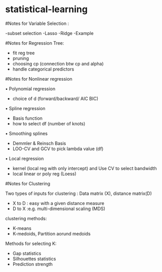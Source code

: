 # statistical-learning

#Notes for Variable Selection :

-subset selection
-Lasso
-Ridge
-Example


#Notes for Regression Tree:

- fit reg tree
- pruning
- choosing cp (connection btw cp and alpha)
- handle categorical predictors


#Notes for Nonlinear regression

• Polynomial regression 
  - choice of d (forward/backward/ AIC BIC)
  
• Spline regression
  - Basis function
  - how to select df (number of knots)
  
• Smoothing splines
  - Demmler & Reinsch Basis
  - LOO-CV and GCV to pick lambda value (df)
  
• Local regression
  - kernel (local reg with only intercept) and Use CV to select bandwidth
  - local linear or poly reg (Loess)






#Notes for Clustering

Two types of inputs for clustering : Data matrix (X), distance matrix(D)
- X to D : easy with a given distance measure
- D to X :e.g. multi-dimensional scaling (MDS)

clustering methods:
- K-means
- K-medoids, Partition aorund medoids

Methods for selecting K:
- Gap statistics
- Silhouettes statistics
- Prediction strength
